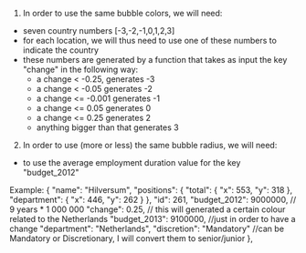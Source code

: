 1. In order to use the same bubble colors, we will need:

- seven country numbers [-3,-2,-1,0,1,2,3]
- for each location, we will thus need to use one of these numbers to indicate the country
- these numbers are generated by a function that takes as input the key "change" in the following way:
    - a change < -0.25, generates -3
    - a change < -0.05 generates -2
    - a change <= -0.001 generates -1
    - a change <= 0.05 generates 0
    - a change <= 0.25 generates 2
    - anything bigger than that generates 3


2. In order to use (more or less) the same bubble radius, we will need:

- to use the average employment duration value for the key "budget_2012"

Example:
{
    "name": "Hilversum",
    "positions": {
      "total": {
        "x": 553,
        "y": 318
      },
      "department": {
        "x": 446,
        "y": 262
      }
    },
    "id": 261,
    "budget_2012": 9000000, // 9 years * 1 000 000
    "change": 0.25, // this will generated a certain colour related to the Netherlands
    "budget_2013": 9100000, //just in order to have a change
    "department": "Netherlands",
    "discretion": "Mandatory" //can be Mandatory or Discretionary, I will convert them to senior/junior
  },
